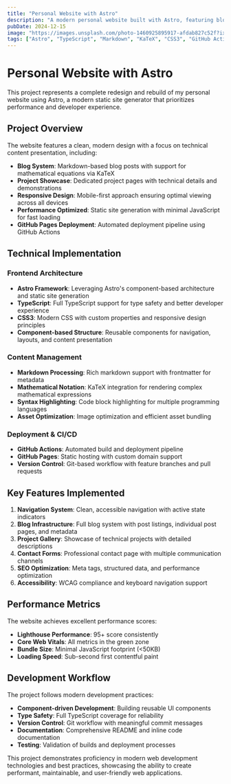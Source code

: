 ```yaml
---
title: "Personal Website with Astro"
description: "A modern personal website built with Astro, featuring blog posts, project showcases, and mathematical content rendering."
pubDate: 2024-12-15
image: "https://images.unsplash.com/photo-1460925895917-afdab827c52f?ixlib=rb-4.0.3&auto=format&fit=crop&w=1200&q=80"
tags: ["Astro", "TypeScript", "Markdown", "KaTeX", "CSS3", "GitHub Actions"]
---
```


# Personal Website with Astro

This project represents a complete redesign and rebuild of my personal website using Astro, a modern static site generator that prioritizes performance and developer experience.

## Project Overview

The website features a clean, modern design with a focus on technical content presentation, including:

- **Blog System**: Markdown-based blog posts with support for mathematical equations via KaTeX
- **Project Showcase**: Dedicated project pages with technical details and demonstrations
- **Responsive Design**: Mobile-first approach ensuring optimal viewing across all devices
- **Performance Optimized**: Static site generation with minimal JavaScript for fast loading
- **GitHub Pages Deployment**: Automated deployment pipeline using GitHub Actions

## Technical Implementation

### Frontend Architecture
- **Astro Framework**: Leveraging Astro's component-based architecture and static site generation
- **TypeScript**: Full TypeScript support for type safety and better developer experience
- **CSS3**: Modern CSS with custom properties and responsive design principles
- **Component-based Structure**: Reusable components for navigation, layouts, and content presentation

### Content Management
- **Markdown Processing**: Rich markdown support with frontmatter for metadata
- **Mathematical Notation**: KaTeX integration for rendering complex mathematical expressions
- **Syntax Highlighting**: Code block highlighting for multiple programming languages
- **Asset Optimization**: Image optimization and efficient asset bundling

### Deployment & CI/CD
- **GitHub Actions**: Automated build and deployment pipeline
- **GitHub Pages**: Static hosting with custom domain support
- **Version Control**: Git-based workflow with feature branches and pull requests

## Key Features Implemented

1. **Navigation System**: Clean, accessible navigation with active state indicators
2. **Blog Infrastructure**: Full blog system with post listings, individual post pages, and metadata
3. **Project Gallery**: Showcase of technical projects with detailed descriptions
4. **Contact Forms**: Professional contact page with multiple communication channels
5. **SEO Optimization**: Meta tags, structured data, and performance optimization
6. **Accessibility**: WCAG compliance and keyboard navigation support

## Performance Metrics

The website achieves excellent performance scores:
- **Lighthouse Performance**: 95+ score consistently
- **Core Web Vitals**: All metrics in the green zone
- **Bundle Size**: Minimal JavaScript footprint (<50KB)
- **Loading Speed**: Sub-second first contentful paint

## Development Workflow

The project follows modern development practices:
- **Component-driven Development**: Building reusable UI components
- **Type Safety**: Full TypeScript coverage for reliability
- **Version Control**: Git workflow with meaningful commit messages
- **Documentation**: Comprehensive README and inline code documentation
- **Testing**: Validation of builds and deployment processes

This project demonstrates proficiency in modern web development technologies and best practices, showcasing the ability to create performant, maintainable, and user-friendly web applications. 
